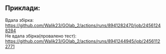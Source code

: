 Приклади:
---
 
Вдала збірка: https://github.com/Walik23/GOlab_2/actions/runs/8941282470/job/24561248284  
Не вдала збірка(провалено тест): https://github.com/Walik23/GOlab_2/actions/runs/8941244945/job/24561122771
